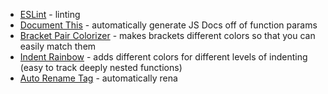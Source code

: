 - [ESLint](https://marketplace.visualstudio.com/items?itemName=dbaeumer.vscode-eslint) - linting
- [Document This](https://marketplace.visualstudio.com/items?itemName=joelday.docthis) - automatically generate JS Docs off of function params
- [Bracket Pair Colorizer](https://marketplace.visualstudio.com/items?itemName=CoenraadS.bracket-pair-colorizer) - makes brackets different colors so that you can easily match them
- [Indent Rainbow](https://marketplace.visualstudio.com/items?itemName=oderwat.indent-rainbow) - adds different colors for different levels of indenting (easy to track deeply nested functions)
- [Auto Rename Tag](https://marketplace.visualstudio.com/items?itemName=formulahendry.auto-rename-tag) - automatically rena
<!--stackedit_data:
eyJoaXN0b3J5IjpbMTU3MzI3NjYzOSwxMzA0Nzg4NTI3XX0=
-->